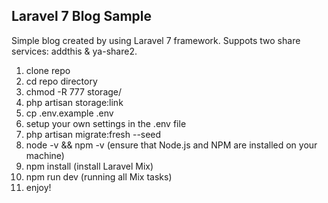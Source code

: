 ## Laravel 7 Blog Sample

Simple blog created by using Laravel 7 framework.
Suppots two share services: addthis & ya-share2.

1.  clone repo
2.  cd repo directory
3.  chmod -R 777 storage/
4.  php artisan storage:link
5.  cp .env.example .env
6.  setup your own settings in the .env file
7.  php artisan migrate:fresh --seed
8.  node -v && npm -v (ensure that Node.js and NPM are installed on your machine)
9.  npm install (install Laravel Mix)
10. npm run dev (running all Mix tasks)
11. enjoy!
